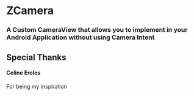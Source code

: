 # ZCamera
### A Custom CameraView that allows you to implement in your Android Application without using Camera Intent

## Special Thanks
#### Celine Eroles
For being my inspiration
